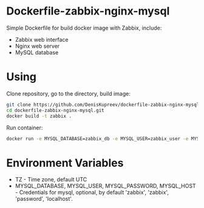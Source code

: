 # Dockerfile-zabbix-nginx-mysql
Simple Dockerfile for build docker image with Zabbix, include:
- Zabbix web interface
- Nginx web server 
- MySQL database

# Using
Clone repository, go to the directory, build image:

```bash
git clone https://github.com/DenisKupreev/dockerfile-zabbix-nginx-mysql.git
cd dockerfile-zabbix-nginx-mysql.git
docker build -t zabbix .
```

Run container:
```bash
docker run -e MYSQL_DATABASE=zabbix_db -e MYSQL_USER=zabbix_user -e MYSQL_PASSWORD=password -p 8080:80 -it zabbix
```
# Environment Variables
- TZ - Time zone, default UTC
- MYSQL_DATABASE, MYSQL_USER, MYSQL_PASSWORD, MYSQL_HOST - Credentials for mysql, optional, by default 'zabbix', 'zabbix', 'password', 'localhost'.
